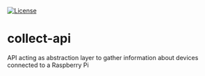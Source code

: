 [![License](https://img.shields.io/badge/License-MIT-green.svg)](LICENSE.md)

# collect-api
API acting as abstraction layer to gather information about devices connected to a Raspberry Pi
